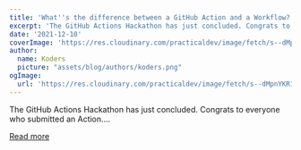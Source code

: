```yaml
---
title: 'What''s the difference between a GitHub Action and a Workflow?'
excerpt: 'The GitHub Actions Hackathon has just concluded. Congrats to everyone who submitted an Action....'
date: '2021-12-10'
coverImage: 'https://res.cloudinary.com/practicaldev/image/fetch/s--dMpnYKR1--/c_imagga_scale,f_auto,fl_progressive,h_420,q_auto,w_1000/https://dev-to-uploads.s3.amazonaws.com/uploads/articles/4s14xi24avki915gn4oq.png'
author:
  name: Koders
  picture: "assets/blog/authors/koders.png"
ogImage:
  url: 'https://res.cloudinary.com/practicaldev/image/fetch/s--dMpnYKR1--/c_imagga_scale,f_auto,fl_progressive,h_420,q_auto,w_1000/https://dev-to-uploads.s3.amazonaws.com/uploads/articles/4s14xi24avki915gn4oq.png'
---
```


The GitHub Actions Hackathon has just concluded. Congrats to everyone who submitted an Action....

[Read more](https://dev.to/github/whats-the-difference-between-a-github-action-and-a-workflow-2gba)
